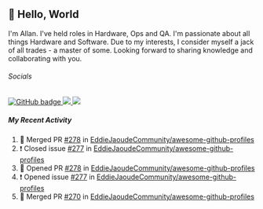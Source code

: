 ## :wave: Hello, World

I'm Allan. I've held roles in Hardware, Ops and QA. I'm passionate about all things Hardware and Software. Due to my interests, I consider myself a jack of all trades - a master of some. Looking forward to sharing knowledge and collaborating with you.

###### Socials
<p align="left">
  <a href="https://github.com/allanregush?tab=followers">
    <img src="https://img.shields.io/github/followers/allanregush?label=Followers&logo=GitHub&style=for-the-badge" alt="GitHub badge" />
  </a>
  <a href="http://twitter.com/allanregush">
    <img src="https://img.shields.io/twitter/follow/allanregush?label=Twitter&logo=twitter&style=for-the-badge" />
  </a>
  <a href="http://youtube.com/UCm3gi8KLvEcIHT1SzSqeOcg?sub_confirmation=1">
    <img src="https://img.shields.io/youtube/views/hdtmIWETSTI?label=YouTube&logo=YouTube&style=for-the-badge" />
  </a>
</p>

##### My Recent Activity
<!--START_SECTION:activity-->
1. 🎉 Merged PR [#278](https://github.com/EddieJaoudeCommunity/awesome-github-profiles/pull/278) in [EddieJaoudeCommunity/awesome-github-profiles](https://github.com/EddieJaoudeCommunity/awesome-github-profiles)
2. ❗️ Closed issue [#277](https://github.com/EddieJaoudeCommunity/awesome-github-profiles/issues/277) in [EddieJaoudeCommunity/awesome-github-profiles](https://github.com/EddieJaoudeCommunity/awesome-github-profiles)
3. 💪 Opened PR [#278](https://github.com/EddieJaoudeCommunity/awesome-github-profiles/pull/278) in [EddieJaoudeCommunity/awesome-github-profiles](https://github.com/EddieJaoudeCommunity/awesome-github-profiles)
4. ❗️ Opened issue [#277](https://github.com/EddieJaoudeCommunity/awesome-github-profiles/issues/277) in [EddieJaoudeCommunity/awesome-github-profiles](https://github.com/EddieJaoudeCommunity/awesome-github-profiles)
5. 🎉 Merged PR [#270](https://github.com/EddieJaoudeCommunity/awesome-github-profiles/pull/270) in [EddieJaoudeCommunity/awesome-github-profiles](https://github.com/EddieJaoudeCommunity/awesome-github-profiles)
<!--END_SECTION:activity-->

<!--
**AllanRegush/AllanRegush** is a ✨ _special_ ✨ repository because its `README.md` (this file) appears on your GitHub profile.

Here are some ideas to get you started:

- 🔭 I’m currently working on ...
- 🌱 I’m currently learning ...
- 👯 I’m looking to collaborate on ...
- 🤔 I’m looking for help with ...
- 💬 Ask me about ...
- 📫 How to reach me: ...
- 😄 Pronouns: ...
- ⚡ Fun fact: ...
-->
